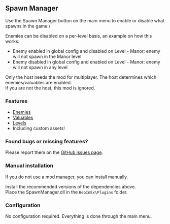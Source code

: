 ## Spawn Manager

Use the Spawn Manager button on the main menu to enable or disable what spawns in the game.\

Enemies can be disabled on a per-level basis, an example on how this works:
- Enemy enabled in global config and disabled on Level - Manor: enemy will not spawn in the Manor level
- Enemy disabled in global config and enabled on Level - Manor: enemy will not spawn in any level

Only the host needs the mod for multiplayer. The host determines which enemies/valuables are enabled.\
If you are not the host, this mod is ignored.

### Features
* [Enemies](https://repo-2025horror.fandom.com/wiki/Monsters) 
* [Valuables](https://repo-2025horror.fandom.com/wiki/Valuables)
* [Levels](https://repo-2025horror.fandom.com/wiki/Locations)
* Including custom assets!

### Found bugs or missing features?
Please report them on the [GitHub issues page](https://github.com/SoundedSquash/REPO-SpawnManager/issues).

### Manual installation
If you do not use a mod manager, you can install manually.

Install the recommended versions of the dependencies above.\
Place the SpawnManager.dll in the `BepInEx\Plugins` folder.

### Configuration

No configuration required. Everything is done through the main menu.